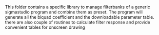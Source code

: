 This folder contains a specific library to manage filterbanks of a generic sigmastudio program and combine them as preset.
The program will generate all the biquad coefficient and the downloadable parameter table.
there are also couple of routines to calculate filter response and provide convenient tables for onscreen drawing
